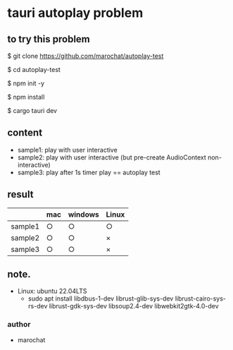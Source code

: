 # tauri autoplay problem

## to try this problem
\$ git clone https://github.com/marochat/autoplay-test

\$ cd autoplay-test

\$ npm init -y

\$ npm install

\$ cargo tauri dev

## content
- sample1: play with user interactive
- sample2: play with user interactive (but pre-create AudioContext non-interactive)
- sample3: play after 1s timer play == autoplay test

## result
||mac|windows|Linux|
|-|-|-|-|
|sample1|○|○|○|
|sample2|○|○|×|
|sample3|○|○|×|

## note.

- Linux: ubuntu 22.04LTS
    - sudo apt install libdbus-1-dev librust-glib-sys-dev librust-cairo-sys-rs-dev librust-gdk-sys-dev libsoup2.4-dev libwebkit2gtk-4.0-dev  

### author
- marochat